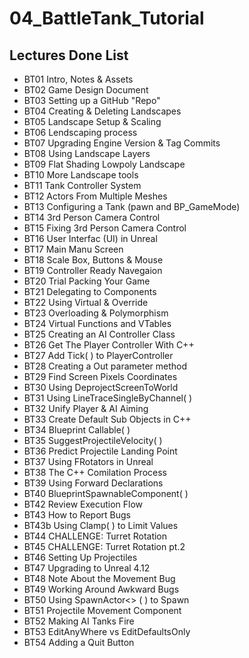 # 04_BattleTank_Tutorial

## Lectures Done List
* BT01 Intro, Notes & Assets
* BT02 Game Design Document
* BT03 Setting up a GitHub "Repo"
* BT04 Creating & Deleting Landscapes
* BT05 Landscape Setup & Scaling
* BT06 Lendscaping process
* BT07 Upgrading Engine Version & Tag Commits
* BT08 Using Landscape Layers
* BT09 Flat Shading Lowpoly Landscape
* BT10 More Landscape tools 
* BT11 Tank Controller System
* BT12 Actors From Multiple Meshes
* BT13 Configuring a Tank (pawn and BP_GameMode)
* BT14 3rd Person Camera Control
* BT15 Fixing 3rd Person Camera Control
* BT16 User Interfac (UI) in Unreal
* BT17 Main Manu Screen
* BT18 Scale Box, Buttons & Mouse
* BT19 Controller Ready Navegaion
* BT20 Trial Packing Your Game
* BT21 Delegating to Components
* BT22 Using Virtual & Override
* BT23 Overloading & Polymorphism
* BT24 Virtual Functions and VTables
* BT25 Creating an AI Controller Class
* BT26 Get The Player Controller With C++
* BT27 Add Tick( ) to PlayerController
* BT28 Creating a Out parameter method
* BT29 Find Screen Pixels Coordinates
* BT30 Using DeprojectScreenToWorld
* BT31 Using LineTraceSingleByChannel( )
* BT32 Unify Player & AI Aiming
* BT33 Create Default Sub Objects in C++
* BT34 Blueprint Callable( )
* BT35 SuggestProjectileVelocity( )
* BT36 Predict Projectile Landing Point
* BT37 Using FRotators in Unreal
* BT38 The C++ Comilation Process
* BT39 Using Forward Declarations
* BT40 BlueprintSpawnableComponent( )
* BT42 Review Execution Flow
* BT43 How to Report Bugs
* BT43b Using Clamp( ) to Limit Values
* BT44 CHALLENGE: Turret Rotation
* BT45 CHALLENGE: Turret Rotation pt.2
* BT46 Setting Up Projectiles
* BT47 Upgrading to Unreal 4.12
* BT48 Note About the Movement Bug 
* BT49 Working Around Awkward Bugs
* BT50 Using SpawnActor<> ( ) to Spawn
* BT51 Projectile Movement Component
* BT52 Making AI Tanks Fire
* BT53 EditAnyWhere vs EditDefaultsOnly
* BT54 Adding a Quit Button

